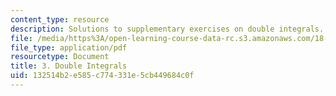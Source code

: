 ```yaml
---
content_type: resource
description: Solutions to supplementary exercises on double integrals.
file: /media/https%3A/open-learning-course-data-rc.s3.amazonaws.com/18-02-multivariable-calculus-fall-2007/132514b2e585c774331e5cb449684c0f_dbl_intgrls_sol.pdf
file_type: application/pdf
resourcetype: Document
title: 3. Double Integrals
uid: 132514b2-e585-c774-331e-5cb449684c0f
---
```

